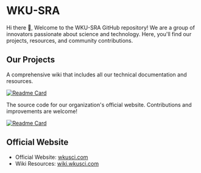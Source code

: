<!--
**Here are some ideas to get you started:**

🙋‍♀️ A short introduction - what is your organization all about?
🌈 Contribution guidelines - how can the community get involved?
👩‍💻 Useful resources - where can the community find your docs? Is there anything else the community should know?
🍿 Fun facts - what does your team eat for breakfast?
🧙 Remember, you can do mighty things with the power of [Markdown](https://docs.github.com/github/writing-on-github/getting-started-with-writing-and-formatting-on-github/basic-writing-and-formatting-syntax)
-->

# WKU-SRA

Hi there 👋, Welcome to the WKU-SRA GitHub repository! We are a group of innovators passionate about science and technology. Here, you'll find our projects, resources, and community contributions.


## Our Projects

A comprehensive wiki that includes all our technical documentation and resources.

[![Readme Card](https://github-readme-stats.vercel.app/api/pin/?username=WKU-SRA&repo=WKU-WIKI)](https://github.com/WKU-SRA/WKU-WIKI)   


The source code for our organization's official website. Contributions and improvements are welcome!

[![Readme Card](https://github-readme-stats.vercel.app/api/pin/?username=WKU-SRA&repo=WKU-SRA-Website)](https://github.com/WKU-SRA/WKU-SRA-Website)


##  Official Website

- Official Website: [wkusci.com](https://www.wkusci.com)
- Wiki Resources: [wiki.wkusci.com](https://wik.wkusci.com)
